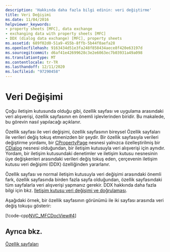 ```yaml
---
description: 'Hakkında daha fazla bilgi edinin: veri değiştirme'
title: Veri Değişimi
ms.date: 11/04/2016
helpviewer_keywords:
- property sheets [MFC], data exchange
- exchanging data with property sheets [MFC]
- DDX (dialog data exchange) [MFC], property sheets
ms.assetid: 689f02d0-51a9-455b-8ffb-5b44f0aefa28
ms.openlocfilehash: 9163434d51e3fa248f858434aece8f420e63197d
ms.sourcegitcommit: d6af41e42699628c3e2e6063ec7b03931a49a098
ms.translationtype: MT
ms.contentlocale: tr-TR
ms.lasthandoff: 12/11/2020
ms.locfileid: "97290458"
---
```

# <a name="exchanging-data"></a>Veri Değişimi

Çoğu iletişim kutusunda olduğu gibi, özellik sayfası ve uygulama arasındaki veri alışverişi, özellik sayfasının en önemli işlevlerinden biridir. Bu makalede, bu görevin nasıl yapılacağı açıklanır.

Özellik sayfası ile veri değişimi, özellik sayfasının bireysel Özellik sayfaları ile verileri değiş tokuş etmenizden bir şeydir. Bir özellik sayfasıyla verileri değiştirme yordamı, bir [CPropertyPage](reference/cpropertypage-class.md) nesnesi yalnızca özelleştirilmiş bir [CDialog](reference/cdialog-class.md) nesnesi olduğundan, bir iletişim kutusuyla veri alışverişi için aynıdır. Yordam, bir iletişim kutusundaki denetimler ve iletişim kutusu nesnesinin üye değişkenleri arasındaki verileri değiş tokuş eden, çerçevenin iletişim kutusu veri değişimi (DDX) özelliğinden yararlanır.

Özellik sayfası ve normal iletişim kutusuyla veri değişimi arasındaki önemli fark, özellik sayfasında birden fazla sayfa olduğundan, özellik sayfasındaki tüm sayfalarla veri alışverişi yapmanız gerekir. DDX hakkında daha fazla bilgi için bkz. [Iletişim kutusu veri değişimi ve doğrulaması](dialog-data-exchange-and-validation.md).

Aşağıdaki örnek, bir özellik sayfasının görünümü ile iki sayfası arasında veri değiş tokuşu gösterir:

[!code-cpp[NVC_MFCDocView#4](codesnippet/cpp/exchanging-data_1.cpp)]

## <a name="see-also"></a>Ayrıca bkz.

[Özellik sayfaları](property-sheets-mfc.md)
